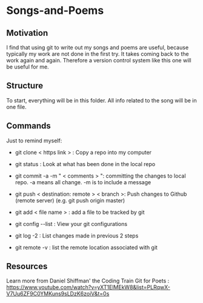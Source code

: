 # Songs-and-Poems

## Motivation
I find that using git to write out my songs and poems are useful, because typically my work are not done in the first try. It takes coming back to the work again and again. Therefore a version control system like this one will be useful for me. 

## Structure
To start, everything will be in this folder. All info related to the song will be in one file.

## Commands
Just to remind myself:
- git clone < https link > : Copy a repo into my computer
- git status : Look at what has been done in the local repo
- git commit -a -m " < comments > ": committing the changes to local repo. -a means all change. -m is to include a message
- git push < destination: remote > < branch >: Push changes to Github (remote server) (e.g. git push origin master)
- git add < file name > : add a file to be tracked by git

- git config --list : View your git configurations
- git log -2 : List changes made in previous 2 steps
- git remote -v : list the remote location associated with git

## Resources
Learn more from Daniel Shiffman' the Coding Train Git for Poets : https://www.youtube.com/watch?v=yXT1ElMEkW8&list=PLRqwX-V7Uu6ZF9C0YMKuns9sLDzK6zoiV&t=0s
